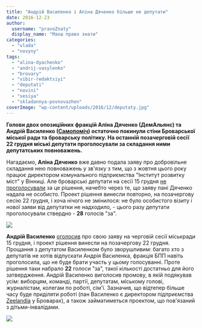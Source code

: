 ```yaml
---
title: "Андрій Василенко і Аліна Дяченко більше не депутати"
date: 2016-12-23
author: 
  username: "pravoZnaty"
  display_name: "Маєш право знати"
categories: 
  - "vlada"
  - "novyny"
tags: 
  - "alina-dyachenko"
  - "andrij-vasylenko"
  - "brovary"
  - "vibir-redaktsiyi"
  - "deputati"
  - "novini"
  - "sesiya"
  - "skladannya-povnovazhen"
coverImage: "wp-content/uploads/2016/12/deputaty.jpg"
---
```


**Голови двох опозиційних фракцій Аліна Дяченко (ДемАльянс) та Андрій Василенко ([Самопоміч](https://mpz.brovary.org/brovarska-samopomich-tsya-miskrada-krashha-za-poperednyu-ale-kardynalnyh-zmin-ne-vidbulosya-foto/)) остаточно покинули стіни Броварської міської ради та броварську політику. На останній позачерговій сесії 22 грудня міські депутати проголосували за складання ними депутатських повноважень.**

Нагадаємо, **Аліна Дяченко** вже давно подала заяву про добровільне складання нею повноважень у зв'язку з тим, що з жовтня цього року працює директором комунального підприємства "Інститут розвитку міст" у Вінниці. Але броварські депутати на сесії 15 грудня [не проголосували](https://mpz.brovary.org/alinu-dyachenko-mer-i-deputaty-ne-vidpustyly-na-volyu/) за це рішення, начебто через те, що заяву пані Дяченко надала не особисто. Проект рішення винесли повторно, на позачергову сесію 22 грудня, і хоча нічого не змінилося: не було особистого візиту і нової заяви від депутатки не надходило, - цього разу депутати проголосували ствердно - **28** голосів "за".

[![](https://mpz.brovary.org/wp-content/uploads/2016/12/0083.jpg)](https://mpz.brovary.org/wp-content/uploads/2016/12/0083.jpg)

**Андрій Василенко** [оголосив](https://mpz.brovary.org/deputat-andrij-vasylenko-podav-zayavu-pro-skladannya-povnovazhen-video/) про свою заяву на черговій сесії міськради 15 грудня, і проект рішення винесли на позачергову 22 грудня. Прощання з депутатом Василенком було зворушливим: багато хто з депутатів не хотів відпускати Андрія Василенка, фракція БПП навіть проголосила, що не буде брати участь у цьому голосуванні. Проте рішення таки набрало **22** голоси "за", такої кількості достатньо для його затвердження. Андрій Василенко виголосив промову, в якій подякував усім: виборцям, команді, партії, депутатам, міському голові, журналістам, колегам по роботі, сім'ї. Зазначив, що відтепер більше часу буде приділяти роботі (пан Василенко є директором підприємства [Zeelandia](http://zeelandia.ua/) у Броварах), а також займатиметься проектом, що пов'язаний з дітьми-інвалідами.

[![](https://mpz.brovary.org/wp-content/uploads/2016/12/0085.jpg)](https://mpz.brovary.org/wp-content/uploads/2016/12/0085.jpg)
